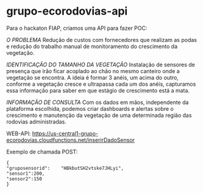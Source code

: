 # grupo-ecorodovias-api

Para o hackaton FIAP, criamos uma API para fazer POC:

*O PROBLEMA* 
Redução de custos com fornecedores que realizam as podas e redução do trabalho manual de monitoramento do crescimento da vegetação.

*IDENTIFICAÇÃO DO TAMANHO DA VEGETAÇÃO*
Instalação de sensores de presença que irão ficar acoplado ao chão no mesmo canteiro onde a vegetação se encontra. A ideia é formar 3 anéis, um acima do outro, conforme a vegetação cresce e ultrapassa cada um dos anéis, capturamos essa informação para saber em que estágio de crescimento está a mata.

*INFORMAÇÃO DE CONSULTA*
Com os dados em mãos, independente da plataforma escolhida, podemos criar dashboards e alertas sobre o crescimento e manutenção da vegetação de uma determinada região das rodovias administradas.

WEB-API:	https://us-central1-grupo-ecorodovias.cloudfunctions.net/inserirDadoSensor

Exemplo	de	chamada	POST:
```
{
"gruposensorid":	"HBkbutSH2vtske7JHLyi",
"sensor1":200,
"sensor2":150
}
```
